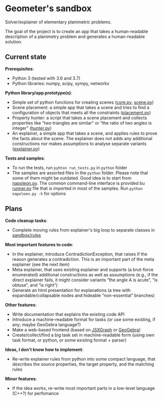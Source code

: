 Geometer's sandbox
==================

Solver/explainer of elementary planimetric problems.

The goal of the project is to create an app that takes a human-readable description of a planimetry problem and generates a human-readable solution.

## Current state

**Prerequisites**:

* Python 3 (tested with 3.6 and 3.7)
* Python libraries: numpy, scipy, sympy, networkx

**Python library/app prototype(s)**:

* Simple set of python functions for creating scenes ([core.py](python/sandbox/core.py), [scene.py](python/sandbox/scene.py))
* Scene placement: a simple app that takes a scene and tries to find a configuration of objects that meets all the constraints ([placement.py](python/sandbox/placement.py))
* Property hunter: a script that takes a scene placement and collects properties like “two triangles are similar” or “the ratio of two angles is integer” ([hunter.py](python/sandbox/hunter.py))
* An explainer, a simple app that takes a scene, and applies rules to prove the facts about the scene. The explainer does not adds any additional constructions nor makes assumptions to analyse separate variants ([explainer.py](python/sandbox/explainer.py))

**Tests and samples**:

* To run the tests, run `pyhton run_tests.py` in `python` folder
* The samples are assorted files in the `python` folder. Please note that some of them might be outdated. Good idea is to start from [napoleon.py](python/napoleon.py). The common command-line interface is provided bu [runner.py](python/runner.py) file that is imported in most of the samples. Run `python napoleon.py -h` for options

## Plans

**Code cleanup tasks**:

* Complete moving rules from explainer's big loop to separate classes in [sandbox/rules](python/sandbox/rules)

**Most important features to code**:

* In the explainer, introduce ContradictionException, that raises if the reason generates a contradiction. This is an important part of the meta explainer (see the next item)
* Meta explainer, that uses existing explainer and supports (a brut-force enumerated) additional constructions as well as assumptions (e.g., if the direct explainer fails, it might consider variants “the angle A is acute”, “is obtuse”, and “is right”)
* Generate an html presentation for explanations (a tree with expandable/collapsable nodes and hideable “non-essential” branches)

**Other features**:

* Write documentation that explains the existing code API
* Introduce a machine-readable format for tasks (or use some existing, if any; maybe GeoGebra language?)
* Make a web-based frontend (based on [JSXGraph](https://jsxgraph.uni-bayreuth.de/wp/index.html) or [GeoGebra](https://github.com/geogebra/geogebra))
* Create/collect/find a big task set in machine-readable form (using own task format, or python, or some existing format + parser)

**Ideas, I don't know how to implement**:

* Re-write explainer rules from python into some compact language, that describes the source properties, the target property, and the matching rules

**Minor features**:

* If the idea works, re-write most important parts in a low-level language (C++?) for perfomance
